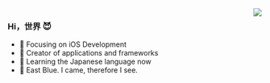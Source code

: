 <img align="right" src="https://github-readme-stats.vercel.app/api?username=pikacode&show_icons=true&icon_color=CE1D2D&text_color=718096&bg_color=00000000&hide_title=true&hide_border=true" />

### Hi，世界 😈

-  Focusing on iOS Development
- 🔨 Creator of applications and frameworks
- 💬 Learning the Japanese language now
- 🗾 East Blue. I came, therefore I see.
